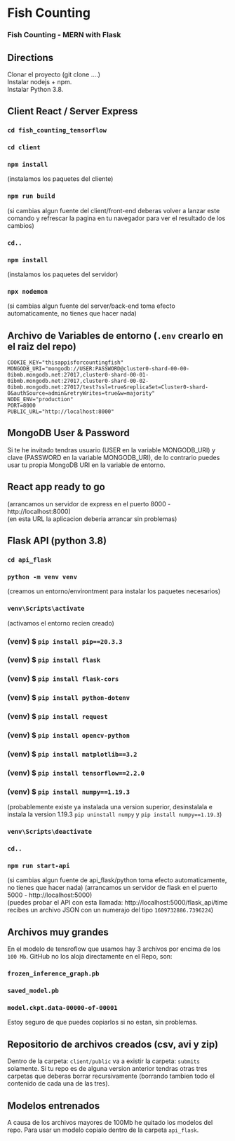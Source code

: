 # Fish Counting
### Fish Counting - MERN with Flask

## Directions
Clonar el proyecto (git clone ....)<br />
Instalar nodejs + npm.<br />
Instalar Python 3.8.

## Client React / Server Express
### `cd fish_counting_tensorflow`
### `cd client`
### `npm install`
(instalamos los paquetes del cliente)
### `npm run build`
(si cambias algun fuente del client/front-end deberas volver a lanzar este comando y refrescar la pagina en tu navegador para ver el resultado de los cambios)

### `cd..`
### `npm install`
(instalamos los paquetes del servidor)
### `npx nodemon`
(si cambias algun fuente del server/back-end toma efecto automaticamente, no tienes que hacer nada)

## Archivo de Variables de entorno (`.env` crearlo en el raiz del repo)
`COOKIE_KEY="thisappisforcountingfish"`<br />
`MONGODB_URI="mongodb://USER:PASSWORD@cluster0-shard-00-00-0ibmb.mongodb.net:27017,cluster0-shard-00-01-0ibmb.mongodb.net:27017,cluster0-shard-00-02-0ibmb.mongodb.net:27017/test?ssl=true&replicaSet=Cluster0-shard-0&authSource=admin&retryWrites=true&w=majority"`<br />
`NODE_ENV="production"`<br />
`PORT=8000`<br />
`PUBLIC_URL="http://localhost:8000"`

## MongoDB User & Password
Si te he invitado tendras usuario (USER en la variable MONGODB_URI) y clave (PASSWORD en la variable MONGODB_URI), de lo contrario puedes usar tu propia MongoDB URI en la variable de entorno.

## React app ready to go
(arrancamos un servidor de express en el puerto 8000 - http://localhost:8000)<br />
(en esta URL la aplicacion deberia arrancar sin problemas)

## Flask API (python 3.8)
### `cd api_flask`
### `python -m venv venv`
(creamos un entorno/environtment para instalar los paquetes necesarios)
### `venv\Scripts\activate`
(activamos el entorno recien creado)
### (venv) $ `pip install pip==20.3.3`
### (venv) $ `pip install flask`
### (venv) $ `pip install flask-cors`
### (venv) $ `pip install python-dotenv`
### (venv) $ `pip install request`
### (venv) $ `pip install opencv-python`
### (venv) $ `pip install matplotlib==3.2`
### (venv) $ `pip install tensorflow==2.2.0`
### (venv) $ `pip install numpy==1.19.3`
(probablemente existe ya instalada una version superior, desinstalala e instala la version 1.19.3 `pip uninstall numpy` y `pip install numpy==1.19.3`)
### `venv\Scripts\deactivate`
### `cd..`
### `npm run start-api`
(si cambias algun fuente de api_flask/python toma efecto automaticamente, no tienes que hacer nada)
(arrancamos un servidor de flask en el puerto 5000 - http://localhost:5000)<br />
(puedes probar el API con esta llamada: http://localhost:5000/flask_api/time recibes un archivo JSON con un numerajo del tipo `1609732886.7396224`)

## Archivos muy grandes
En el modelo de tensroflow que usamos hay 3 archivos por encima de los `100 Mb`. GitHub no los aloja directamente en el Repo, son:
### `frozen_inference_graph.pb`
### `saved_model.pb`
### `model.ckpt.data-00000-of-00001`
Estoy seguro de que puedes copiarlos si no estan, sin problemas.

## Repositorio de archivos creados (csv, avi y zip)
Dentro de la carpeta: `client/public` va a existir la carpeta: `submits` solamente. Si tu repo es de alguna version anterior tendras otras tres carpetas que deberas borrar recursivamente (borrando tambien todo el contenido de cada una de las tres).

## Modelos entrenados
A causa de los archivos mayores de 100Mb he quitado los modelos del repo. Para usar un modelo copialo dentro de la carpeta `api_flask`.
